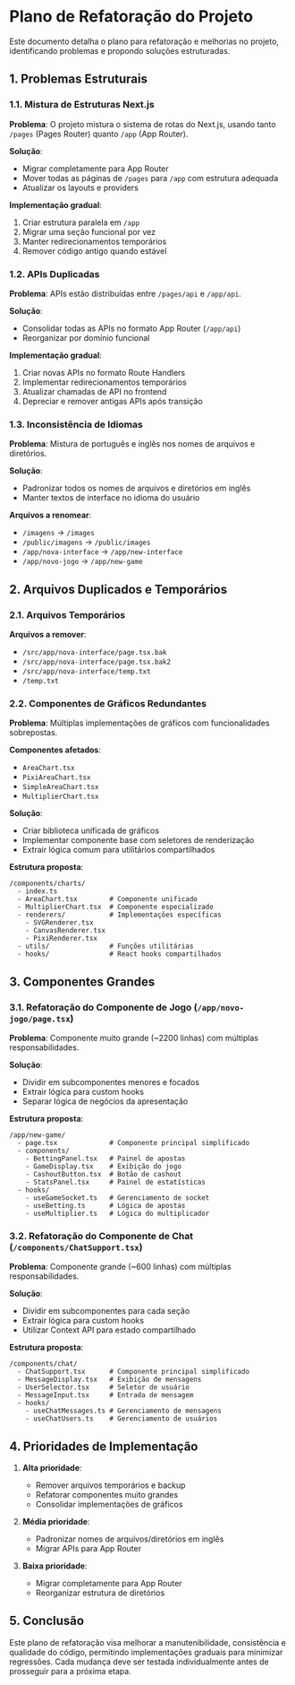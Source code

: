 # Plano de Refatoração do Projeto

Este documento detalha o plano para refatoração e melhorias no projeto, identificando problemas e propondo soluções estruturadas.

## 1. Problemas Estruturais

### 1.1. Mistura de Estruturas Next.js

**Problema**: O projeto mistura o sistema de rotas do Next.js, usando tanto `/pages` (Pages Router) quanto `/app` (App Router).

**Solução**:
- Migrar completamente para App Router
- Mover todas as páginas de `/pages` para `/app` com estrutura adequada
- Atualizar os layouts e providers

**Implementação gradual**:
1. Criar estrutura paralela em `/app`
2. Migrar uma seção funcional por vez
3. Manter redirecionamentos temporários
4. Remover código antigo quando estável

### 1.2. APIs Duplicadas

**Problema**: APIs estão distribuídas entre `/pages/api` e `/app/api`.

**Solução**:
- Consolidar todas as APIs no formato App Router (`/app/api`)
- Reorganizar por domínio funcional

**Implementação gradual**:
1. Criar novas APIs no formato Route Handlers
2. Implementar redirecionamentos temporários
3. Atualizar chamadas de API no frontend
4. Depreciar e remover antigas APIs após transição

### 1.3. Inconsistência de Idiomas

**Problema**: Mistura de português e inglês nos nomes de arquivos e diretórios.

**Solução**:
- Padronizar todos os nomes de arquivos e diretórios em inglês
- Manter textos de interface no idioma do usuário

**Arquivos a renomear**:
- `/imagens` → `/images`
- `/public/imagens` → `/public/images`
- `/app/nova-interface` → `/app/new-interface`
- `/app/novo-jogo` → `/app/new-game`

## 2. Arquivos Duplicados e Temporários

### 2.1. Arquivos Temporários

**Arquivos a remover**:
- `/src/app/nova-interface/page.tsx.bak`
- `/src/app/nova-interface/page.tsx.bak2`
- `/src/app/nova-interface/temp.txt`
- `/temp.txt`

### 2.2. Componentes de Gráficos Redundantes

**Problema**: Múltiplas implementações de gráficos com funcionalidades sobrepostas.

**Componentes afetados**:
- `AreaChart.tsx`
- `PixiAreaChart.tsx`
- `SimpleAreaChart.tsx`
- `MultiplierChart.tsx`

**Solução**:
- Criar biblioteca unificada de gráficos
- Implementar componente base com seletores de renderização
- Extrair lógica comum para utilitários compartilhados

**Estrutura proposta**:
```
/components/charts/
  - index.ts
  - AreaChart.tsx        # Componente unificado 
  - MultiplierChart.tsx  # Componente especializado
  - renderers/           # Implementações específicas
    - SVGRenderer.tsx
    - CanvasRenderer.tsx
    - PixiRenderer.tsx
  - utils/               # Funções utilitárias
  - hooks/               # React hooks compartilhados
```

## 3. Componentes Grandes

### 3.1. Refatoração do Componente de Jogo (`/app/novo-jogo/page.tsx`)

**Problema**: Componente muito grande (~2200 linhas) com múltiplas responsabilidades.

**Solução**:
- Dividir em subcomponentes menores e focados
- Extrair lógica para custom hooks
- Separar lógica de negócios da apresentação

**Estrutura proposta**:
```
/app/new-game/
  - page.tsx             # Componente principal simplificado
  - components/
    - BettingPanel.tsx   # Painel de apostas
    - GameDisplay.tsx    # Exibição do jogo
    - CashoutButton.tsx  # Botão de cashout
    - StatsPanel.tsx     # Painel de estatísticas
  - hooks/
    - useGameSocket.ts   # Gerenciamento de socket
    - useBetting.ts      # Lógica de apostas
    - useMultiplier.ts   # Lógica do multiplicador
```

### 3.2. Refatoração do Componente de Chat (`/components/ChatSupport.tsx`)

**Problema**: Componente grande (~600 linhas) com múltiplas responsabilidades.

**Solução**:
- Dividir em subcomponentes para cada seção
- Extrair lógica para custom hooks
- Utilizar Context API para estado compartilhado

**Estrutura proposta**:
```
/components/chat/
  - ChatSupport.tsx      # Componente principal simplificado
  - MessageDisplay.tsx   # Exibição de mensagens
  - UserSelector.tsx     # Seletor de usuário
  - MessageInput.tsx     # Entrada de mensagem
  - hooks/
    - useChatMessages.ts # Gerenciamento de mensagens
    - useChatUsers.ts    # Gerenciamento de usuários
```

## 4. Prioridades de Implementação

1. **Alta prioridade**:
   - Remover arquivos temporários e backup
   - Refatorar componentes muito grandes
   - Consolidar implementações de gráficos

2. **Média prioridade**:
   - Padronizar nomes de arquivos/diretórios em inglês
   - Migrar APIs para App Router

3. **Baixa prioridade**:
   - Migrar completamente para App Router
   - Reorganizar estrutura de diretórios

## 5. Conclusão

Este plano de refatoração visa melhorar a manutenibilidade, consistência e qualidade do código, permitindo implementações graduais para minimizar regressões. Cada mudança deve ser testada individualmente antes de prosseguir para a próxima etapa.